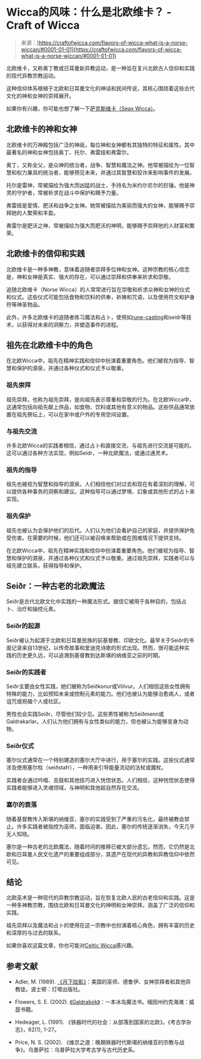 <!--yml

category: 未分类

date: 2024-06-12 18:10:26

-->

# Wicca的风味：什么是北欧维卡？ - Craft of Wicca

> 来源：[https://craftofwicca.com/flavors-of-wicca-what-is-a-norse-wiccan/#0001-01-01](https://craftofwicca.com/flavors-of-wicca-what-is-a-norse-wiccan/#0001-01-01)

北欧维卡，又称奥丁教或日耳曼新异教运动，是一种旨在复兴北欧古人信仰和实践的现代异教宗教运动。

这种信仰体系根植于北欧和日耳曼文化的神话和民间传说，其核心围绕着这些古代文化的神和女神的崇拜展开。

如果你有兴趣，你可能也想了解一下[萨克斯维卡（Seax Wicca）](https://craftofwicca.com/what-is-seax-wica-a-guide-to-seax-witchcraft-for-wiccans/)。

## 北欧维卡的神和女神

北欧维卡的万神殿包括广泛的神祇，每位神和女神都有其独特的特征和属性。其中最著名的神和女神包括奥丁、托尔、弗雷娅和弗雷尔。

奥丁，又称全父，是众神的统治者，战争、智慧和魔法之神。他常被描绘为一位智慧和权力兼具的统治者，能够预见未来，并通过其智慧和狡诈来影响事件的发展。

托尔是雷神，常被描绘为强大而凶猛的战士，手持名为米约尔尼尔的巨锤。他是神灵的守护者，常被祈求在战斗中保护和赐予力量。

弗雷娅是爱情、肥沃和战争之女神。她常被描绘为美丽而强大的女神，能够赐予崇拜她的人繁荣和丰盈。

弗雷尔是肥沃之神，常被描绘为强大而肥沃的神明，能够赐予崇拜他的人财富和繁荣。

## 北欧维卡的信仰和实践

北欧维卡是一种多神教，意味着追随者崇拜多位神和女神。这种宗教的核心信念是，神和女神是真实、强大的存在，可以通过崇拜和供奉来祈求和崇敬。

追随北欧维卡（Norse Wicca）的人常常进行旨在崇敬和祈求众神和女神的仪式和仪式。这些仪式可能包括食物和饮料的供奉，祈祷和咒语，以及使用符文和护身符等神圣物品。

此外，许多北欧维卡的追随者练习魔法和占卜，使用如[rune-casting](https://craftofwicca.com/lithomancy-full-beginners-guide-to-casting-stones-with-free-chart/)和seidr等技术，以获得对未来的洞察力，并塑造事件的进程。

## 祖先在北欧维卡中的角色

在北欧Wicca中，祖先在精神实践和信仰中扮演着重要角色。他们被视为指导、智慧和保护的源泉，并通过各种仪式和仪式予以敬重。

### 祖先崇拜

祖先崇拜，也称为祖先崇拜，是向祖先表示尊重和崇敬的行为。在北欧Wicca中，这通常包括向祖先献上供品，如食物、饮料或其他有意义的物品。这些供品通常放置在祖先祭坛上，可以在家中或户外的专用空间设置。

### 与祖先交流

许多北欧Wicca的实践者相信，通过占卜和直接交流，与祖先进行交流是可能的。这可以通过各种方法实现，例如Seidr，一种北欧魔法，或通过通灵术。

### 祖先的指导

祖先也被视为智慧和指导的源泉。人们相信他们对过去和现在有着深刻的理解，可以提供各种事务的洞察和建议。这种指导可以通过梦境、幻象或其他形式的占卜来实现。

### 祖先保护

祖先也被认为会保护他们的后代。人们认为他们会看护自己的家庭，并提供保护免受伤害。在需要的时候，他们还可以被召唤来帮助或在困难情况下提供支持。

在北欧Wicca中，祖先在精神实践和信仰中扮演着重要角色。他们被视为指导、智慧和保护的源泉，并通过各种仪式和仪式予以敬重。通过祖先崇拜，实践者可以与祖先建立联系，获得指导和保护。

## Seiðr：一种古老的北欧魔法

Seiðr是古代北欧文化中实践的一种魔法形式。据信它被用于各种目的，包括占卜、治疗和操控元素。

### Seiðr的起源

Seiðr被认为起源于北欧和日耳曼民族的前基督教、印欧文化。最早关于Seiðr的书面记录来自13世纪，以传奇故事和爱迪克诗歌的形式出现。然而，很可能这种实践的历史更久远，可以追溯到基督教到达斯堪的纳维亚之前的时期。

### Seiðr的实践者

Seiðr主要由女性实践，她们被称为Seiðkonur或Völvur。人们相信这些女性拥有特殊的能力，比如预知未来或控制元素的能力。他们也被认为能够治愈病人，或者诅咒或祝福个人或社区。

男性也会实践Seiðr，尽管他们较少见。这些男性被称为Seiðmenn或Galdrakarlar。人们认为他们拥有与女性类似的能力，但也被认为能够变身为动物。

### Seiðr仪式

塞尔仪式通常在一个特别建造的塞尔大厅中进行，用于塞尔的实践。这些仪式通常涉及使用塞尔柱（seiðstafr），一种用来引导能量流动的法杖或魔杖。

实践者会通过吟唱、击鼓和其他技巧进入恍惚状态。人们相信，这种恍惚状态使得实践者能够进入灵魂领域，与神明和其他超自然存在交流。

### 塞尔的衰落

随着基督教传入斯堪的纳维亚，塞尔的实践受到了严重的污名化，最终被教会禁止。许多实践者被指控为巫师，面临迫害。因此，塞尔的传统逐渐消失，今天几乎无人知晓。

塞尔是一种古老的北欧魔法，随着时间的推移已被大部分遗忘。然而，它仍然是北欧和日耳曼人民文化遗产的重要组成部分，其遗产在现代的异教和异教信仰中依然可见。

## 结论

北欧巫术是一种现代的异教宗教运动，旨在恢复北欧人民的古老信仰和实践。这是一种多神教宗教，围绕北欧和日耳曼文化的神明和女神崇拜，涵盖了广泛的信仰和实践。

祖先崇拜以及魔法和占卜的使用在这一宗教中也扮演着核心角色，拥有丰富的历史和深厚的与过去的联系。

如果你喜欢这篇文章，你也可能对[Celtic Wicca](https://craftofwicca.com/celtic-wicca-overview-of-irish-witches/)感兴趣。

## 参考文献

+   Adler, M. (1989). [《月下绘影》](https://amzn.to/3Jfokva)：美国的巫师、德鲁伊、女神崇拜者和其他异教徒。波士顿：灯塔出版社。

+   Flowers, S. E. (2002). [《Galdrabók》](https://amzn.to/3HsTYUu)：一本冰岛魔法书。缅因州约克海滩：威瑟书籍。

+   Hedeager, L. (1991). 《铁器时代的社会：从部落到国家的北欧》。《考古学杂志》，62(1), 1-27。

+   Price, N. S. (2002). 《维京之道：晚期铁器时代斯堪的纳维亚的宗教与战争》。乌普萨拉：乌普萨拉大学考古学与古代历史系。
